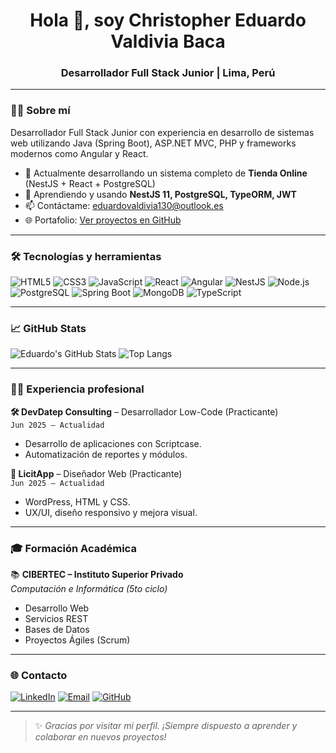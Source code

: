 <h1 align="center">Hola 👋, soy Christopher Eduardo Valdivia Baca</h1>
<h3 align="center">Desarrollador Full Stack Junior | Lima, Perú</h3>

---

### 👨‍💻 Sobre mí
Desarrollador Full Stack Junior con experiencia en desarrollo de sistemas web utilizando Java (Spring Boot), ASP.NET MVC, PHP y frameworks modernos como Angular y React.

- 🔭 Actualmente desarrollando un sistema completo de **Tienda Online** (NestJS + React + PostgreSQL)
- 🌱 Aprendiendo y usando **NestJS 11, PostgreSQL, TypeORM, JWT**
- 📫 Contáctame: [eduardovaldivia130@outlook.es](mailto:eduardovaldivia130@outlook.es)
- 🌐 Portafolio: [Ver proyectos en GitHub](https://github.com/Eduardo1300)

---

### 🛠️ Tecnologías y herramientas

![HTML5](https://img.shields.io/badge/HTML5-E34F26?logo=html5&logoColor=white&style=for-the-badge)
![CSS3](https://img.shields.io/badge/CSS3-1572B6?logo=css3&logoColor=white&style=for-the-badge)
![JavaScript](https://img.shields.io/badge/JavaScript-F7DF1E?logo=javascript&logoColor=black&style=for-the-badge)
![React](https://img.shields.io/badge/React-20232A?logo=react&logoColor=61DAFB&style=for-the-badge)
![Angular](https://img.shields.io/badge/Angular-DD0031?logo=angular&logoColor=white&style=for-the-badge)
![NestJS](https://img.shields.io/badge/NestJS-E0234E?logo=nestjs&logoColor=white&style=for-the-badge)
![Node.js](https://img.shields.io/badge/Node.js-339933?logo=node.js&logoColor=white&style=for-the-badge)
![PostgreSQL](https://img.shields.io/badge/PostgreSQL-4169E1?logo=postgresql&logoColor=white&style=for-the-badge)
![Spring Boot](https://img.shields.io/badge/Spring_Boot-6DB33F?logo=springboot&logoColor=white&style=for-the-badge)
![MongoDB](https://img.shields.io/badge/MongoDB-4EA94B?logo=mongodb&logoColor=white&style=for-the-badge)
![TypeScript](https://img.shields.io/badge/TypeScript-007ACC?logo=typescript&logoColor=white&style=for-the-badge)

---

### 📈 GitHub Stats

![Eduardo's GitHub Stats](https://github-readme-stats.vercel.app/api?username=Eduardo1300&show_icons=true&theme=radical)
![Top Langs](https://github-readme-stats.vercel.app/api/top-langs/?username=Eduardo1300&layout=compact&theme=radical)

---

### 🧑‍💼 Experiencia profesional

**🛠 DevDatep Consulting** – Desarrollador Low-Code (Practicante)  
`Jun 2025 – Actualidad`  
- Desarrollo de aplicaciones con Scriptcase.  
- Automatización de reportes y módulos.  

**🎨 LicitApp** – Diseñador Web (Practicante)  
`Jun 2025 – Actualidad`  
- WordPress, HTML y CSS.  
- UX/UI, diseño responsivo y mejora visual.

---

### 🎓 Formación Académica

📚 **CIBERTEC – Instituto Superior Privado**  
*Computación e Informática (5to ciclo)*  
- Desarrollo Web  
- Servicios REST  
- Bases de Datos  
- Proyectos Ágiles (Scrum)  

---

### 🌐 Contacto

[![LinkedIn](https://img.shields.io/badge/LinkedIn-blue?logo=linkedin&style=for-the-badge)](https://www.linkedin.com/in/christopher-eduardo-valdivia-baca-899051318/)
[![Email](https://img.shields.io/badge/Email-EA4335?logo=gmail&logoColor=white&style=for-the-badge)](mailto:eduardovaldivia130@outlook.es)
[![GitHub](https://img.shields.io/badge/GitHub-000?logo=github&style=for-the-badge)](https://github.com/Eduardo1300)

---

> ✨ *Gracias por visitar mi perfil. ¡Siempre dispuesto a aprender y colaborar en nuevos proyectos!*
